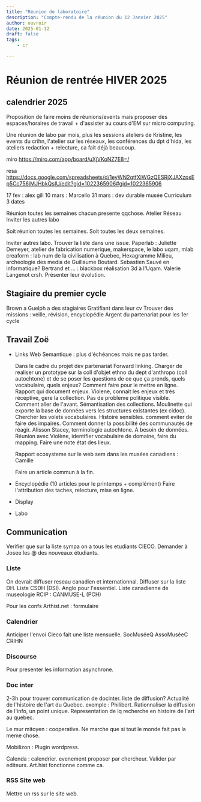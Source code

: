 ```yaml
---
title: "Réunion de laboratoire"
description: "Compte-rendu de la réunion du 12 Janvier 2025"
author: ouvroir
date: 2025-01-12
draft: false
tags:
    - cr

---
```


# Réunion de rentrée HIVER 2025

## calendrier 2025

Proposition de faire moins de réunions/events mais  proposer des espaces/horaires de travail + d'assister au cours d'EM sur micro computing. 

Une réunion de labo par mois, plus les sessions ateliers de Kristine, les events du crihn, l'atelier sur les réseaux, les conférences du dpt d'hida, les ateliers redaction + relecture, ca fait déjà beaucoup.

miro
https://miro.com/app/board/uXjVKoNZ7E8=/

resa
https://docs.google.com/spreadsheets/d/1eyWN2qtfXiWGzQESRjXJAXzpsEp5Cc756iMJHbkQsIU/edit?gid=1022365906#gid=1022365906

17 fev : alex gill
10 mars : Marcello
31 mars : dev durable musée
Curriculum 3 dates

Réunion toutes les semaines chacun presente qqchose. 
Atelier Réseau
Inviter les autres labo 

Soit réunion toutes les semaines. 
Soit toutes les deux semaines. 

Inviter autres labo. Trouver la liste dans une issue. 
Paperlab : Juliette Demeyer, atelier de fabrication numerique, makerspace, le labo uqam, mlab creaform : lab num de la civilisation à Quebec, Hexagramme Milieu, archeologie des media de Guillaume Boutard. Sebastien Sauvé en informatique? Bertrand et ... : blackbox réalisation 3d à l'Uqam. Valerie Langenot crsh. 
Présenter leur évolution. 

## Stagiaire du premier cycle
Brown a Guelph a des stagiaires
Gratifiant dans leur cv
Trouver des missions : veille, révision, encyclopédie
Argent du partenariat pour les 1er cycle

## Travail Zoë 
- Links Web Semantique : plus d'échéances mais ne pas tarder. 

  Dans le cadre du projet dev partenariat Forward linking. Charger de realiser un prototype sur la coll d'objet ethno du dept d'anthropo (coll autochtone) et de se poser les questions de ce que ça prends, quels vocabulaire, quels enjeux? Comment faire pour le mettre en ligne. Rapport qui document enjeux. Violene, connait les enjeux et très réceptive, gere la collection. Pas de probleme politique visible. Comment aller de l'avant. Sémantisation des collections. Moulinette qui exporte la base de données vers les structures existantes (ex cidoc). Chercher les volets vocabulaires. Histoire sensibles. comment eviter de faire des impaires. Comment donner la possibilité des communautés de réagir. Alisson Stacey, terminologie autochtone. A besoin de données. Réunion avec Violène, identifier vocabulaire de domaine, faire du mapping. Faire une note état des lieux. 

  Rapport ecosysteme sur le web sem dans les musées canadiens : Camille

  Faire un article commun à la fin.  

- Encyclopédie (10 articles pour le printemps + complément)
  Faire l'attribution des taches, relecture, mise en ligne. 

- Display

- Labo

## Communication

Verifier que sur la liste sympa on a tous les etudiants CIECO.
Demander à Josee les @ des nouveaux étudiants. 

### Liste
On devrait diffuser reseau canadien et internationnal. Diffuser sur la liste DH. Liste CSDH (DSI). Anglo pour l'essentiel.
Liste canadienne de museologie RCIP : CANMUSE-L (PCH)

Pour les confs Arthist.net : formulaire

### Calendrier
Anticiper l'envoi
Cieco fait une liste mensuelle.
SocMuséeQ 
AssoMuséeC 
CRIHN

### Discourse

Pour presenter les information asynchrone. 

### Doc inter 
2-3h pour trouver communication de docinter. 
liste de diffusion? Actualité de l'histoire de l'art du Quebec. exemple : Philibert. 
Rationnaliser la diffusion de l'info, un point unique. 
Representation de lq recherche en histoire de l'art au quebec. 

Le mur mitoyen : cooperative. Ne marche que si tout le monde fait pas la meme chose. 

Mobilizon : Plugin wordpress. 

Calenda : calendrier. evenement proposer par chercheur. Valider par editeurs. Art.hist fonctionne comme ca. 

### RSS Site web

Mettre un rss sur le site web. 
